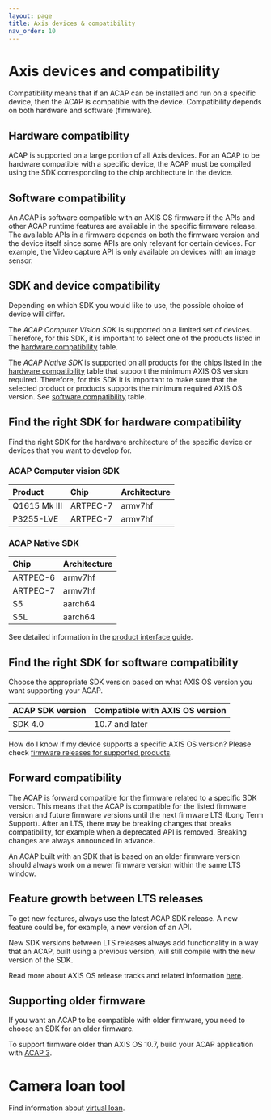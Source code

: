 ```yaml
---
layout: page
title: Axis devices & compatibility
nav_order: 10
---
```


# Axis devices and compatibility
Compatibility means that if an ACAP can be installed and run on a specific
device, then the ACAP is compatible with the device. Compatibility depends on
both hardware and software (firmware).

## Hardware compatibility
ACAP is supported on a large portion of all Axis devices. For an ACAP to be
hardware compatible with a specific device, the ACAP must be compiled using the
SDK corresponding to the chip architecture in the device.

## Software compatibility
An ACAP is software compatible with an AXIS OS firmware if the APIs and other
ACAP runtime features are available in the specific firmware release. The
available APIs in a firmware depends on both the firmware version and the
device itself since some APIs are only relevant for certain devices. For
example, the Video capture API is only available on devices with an image
sensor.

## SDK and device compatibility
Depending on which SDK you would like to use, the possible choice of device
will differ.

The *ACAP Computer Vision SDK* is supported on a limited set of devices.
Therefore, for this SDK, it is important to select one of the products listed
in the [hardware compatibility](#acap-computer-vision-sdk) table.

The *ACAP Native SDK* is supported on all products for the chips listed in the
[hardware compatibility](#acap-native-sdk) table that support the minimum AXIS
OS version required. Therefore, for this SDK it is important to make sure that
the selected product or products supports the minimum required AXIS OS version.
See [software compatibility](#find-the-right-sdk-for-software-compatibility)
table.

## Find the right SDK for hardware compatibility
Find the right SDK for the hardware architecture of the specific device or
devices that you want to develop for.

### ACAP Computer vision SDK

Product      | Chip     | Architecture
:----------- | :------- | :-----------
Q1615 Mk III | ARTPEC-7 | armv7hf
P3255-LVE    | ARTPEC-7 | armv7hf

### ACAP Native SDK

Chip     | Architecture
:------- | :-----------
ARTPEC-6 | armv7hf
ARTPEC-7 | armv7hf
S5       | aarch64
S5L      | aarch64

See detailed information in the [product interface guide](https://www.axis.com/developer-community/product-interface-guide).

## Find the right SDK for software compatibility
Choose the appropriate SDK version based on what AXIS OS version you want
supporting your ACAP.

ACAP SDK version | Compatible with AXIS OS version
:--------------- | :----------
SDK 4.0          | 10.7 and later

How do I know if my device supports a specific AXIS OS version? Please check
[firmware releases for supported products](https://www.axis.com/support/firmware).

## Forward compatibility
The ACAP is forward compatible for the firmware related to a specific SDK
version. This means that the ACAP is compatible for the listed firmware version
and future firmware versions until the next firmware LTS (Long Term Support).
After an LTS, there may be breaking changes that breaks compatibility, for
example when a deprecated API is removed. Breaking changes are always announced
in advance.

An ACAP built with an SDK that is based on an older firmware version should
always work on a newer firmware version within the same LTS window.


## Feature growth between LTS releases
To get new features, always use the latest ACAP SDK release. A new feature
could be, for example, a new version of an API.

New SDK versions between LTS releases always add functionality in a way that an
ACAP, built using a previous version, will still compile with the new version
of the SDK.

Read more about AXIS OS release tracks and related information
[here](https://www.axis.com/products/online-manual/00000).

## Supporting older firmware
If you want an ACAP to be compatible with older firmware, you need to choose an
SDK for an older firmware.

To support firmware older than AXIS OS 10.7, build your ACAP application with
[ACAP 3](https://help.axis.com/acap-3-developer-guide).

# Camera loan tool
Find information about [virtual loan](https://www.axis.com/developer-community/virtual-loan-tool).
